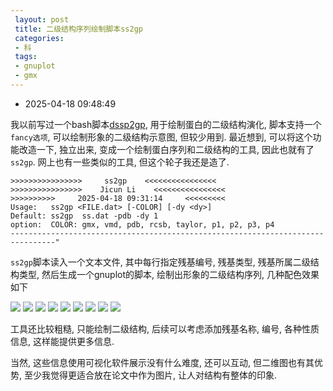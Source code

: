 ```yaml
---
 layout: post
 title: 二级结构序列绘制脚本ss2gp
 categories:
 - 科
 tags:
 - gnuplot
 - gmx
---
```


- 2025-04-18 09:48:49

我以前写过一个bash脚本[dssp2gp](https://jerkwin.github.io/gmxtools/), 用于绘制蛋白的二级结构演化, 脚本支持一个`fancy选项`, 可以绘制形象的二级结构示意图, 但较少用到. 最近想到, 可以将这个功能改造一下, 独立出来, 变成一个绘制蛋白序列和二级结构的工具, 因此也就有了`ss2gp`. 网上也有一些类似的工具, 但这个轮子我还是造了.

	>>>>>>>>>>>>>>>>     ss2gp    <<<<<<<<<<<<<<<<
	>>>>>>>>>>>>>>>>    Jicun Li    <<<<<<<<<<<<<<<<
	>>>>>>>>>>     2025-04-18 09:31:14     <<<<<<<<<
	Usage:   ss2gp <FILE.dat> [-COLOR] [-dy <dy>]
	Default: ss2gp  ss.dat -pdb -dy 1
	option:  COLOR: gmx, vmd, pdb, rcsb, taylor, p1, p2, p3, p4
	--------------------------------------------------------------------------------"

`ss2gp`脚本读入一个文本文件, 其中每行指定残基编号, 残基类型, 残基所属二级结构类型, 然后生成一个gnuplot的脚本, 绘制出形象的二级结构序列, 几种配色效果如下

![](https://jerkwin.github.io/pic/ss2gp-pdb.png)
![](https://jerkwin.github.io/pic/ss2gp-gmx.png)
![](https://jerkwin.github.io/pic/ss2gp-vmd.png)
![](https://jerkwin.github.io/pic/ss2gp-rcsb.png)
![](https://jerkwin.github.io/pic/ss2gp-p1.png)
![](https://jerkwin.github.io/pic/ss2gp-p2.png)
![](https://jerkwin.github.io/pic/ss2gp-p3.png)
![](https://jerkwin.github.io/pic/ss2gp-p4.png)
![](https://jerkwin.github.io/pic/ss2gp-taylor.png)

工具还比较粗糙, 只能绘制二级结构, 后续可以考虑添加残基名称, 编号, 各种性质信息, 这样能提供更多信息.

当然, 这些信息使用可视化软件展示没有什么难度, 还可以互动, 但二维图也有其优势, 至少我觉得更适合放在论文中作为图片, 让人对结构有整体的印象.
